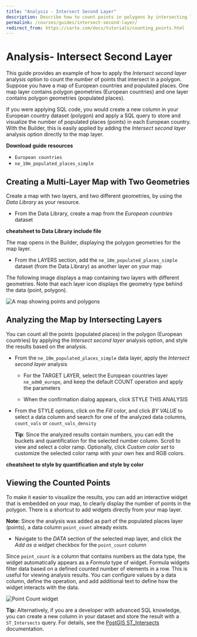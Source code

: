 ```yaml
---
title: "Analysis - Intersect Second Layer"
description: Describe how to count points in polygons by intersecting layers with the CARTO Builder.
permalink: /courses/guides/intersect-second-layer/
redirect_from: https://carto.com/docs/tutorials/counting_points.html
---
```


# Analysis- Intersect Second Layer

This guide provides an example of how to apply the _Intersect second layer_ analysis option to count the number of points that intersect in a polygon. Suppose you have a map of European countries and populated places. One map layer contains polygon geometries (European countries) and one layer contains polygon geometries (populated places).

If you were applying SQL code, you would create a new column in your European country dataset (polygon) and apply a SQL query to store and visualize the number of populated places (points) in each European country. With the Builder, this is easily applied by adding the _Intersect second layer_ analysis option directly to the map layer.

**Download guide resources**

- `European countries`
- `ne_10m_populated_places_simple`

## Creating a Multi-Layer Map with Two Geometries

Create a map with two layers, and two different geometries, by using the _Data Library_ as your resource.

 - From the Data Library, create a map from the _European countries_ dataset

**cheatsheet to Data Library include file**

The map opens in the Builder, displaying the polygon geometries for the map layer.

- From the LAYERS section, add the `ne_10m_populated_places_simple` dataset (from the Data Library) as another layer on your map

The following image displays a map containing two layers with different geometries. Note that each layer icon displays the geometry type behind the data (point, polygon).

<span class="wrap-border"><img src="/academy/img/guides/intersecting_layers/point_polygon_layers.jpg" alt="A map showing points and polygons" /></span>

## Analyzing the Map by Intersecting Layers

You can count all the points (populated places) in the polygon (European countries) by applying the _Intersect second layer_ analysis option, and style the results based on the analysis.

- From the `ne_10m_populated_places_simple` data layer, apply the _Intersect second layer_ analysis

	- For the TARGET LAYER, select the European countries layer `ne_adm0_europe`, and keep the default COUNT operation and apply the parameters

	- When the confirmation dialog appears, click STYLE THIS ANALYSIS

- From the STYLE options, click on the _Fill_ color, and click _BY VALUE_ to select a data column and search for one of the analyzed data columns, `count_vals` or `count_vals_density`

	**Tip**: Since the analyzed results contain numbers, you can edit the buckets and quantification for the selected number column. Scroll to view and select a color ramp. Optionally, click _Custom color set_ to customize the selected color ramp with your own hex and RGB colors.

**cheatsheet to style by quantification and style by color**

## Viewing the Counted Points

To make it easier to visualize the results, you can add an interactive widget that is embedded on your map, to clearly display the number of points in the polygon. There is a shortcut to add widgets directly from your map layer.

**Note:** Since the analysis was added as part of the populated places layer (points), a data column `point_count` already exists.

- Navigate to the _DATA_ section of the selected map layer, and click the _Add as a widget_ checkbox for the `point_count` column
	
Since `point_count` is a column that contains numbers as the data type, the widget automatically appears as a _Formula_ type of widget. Formula widgets filter data based on a defined counted number of elements in a row. This is useful for viewing analysis results. You can configure values by a data column, define the operation, and add additional text to define how the widget interacts with the data.

<span class="wrap-border"><img src="/academy/img/guides/intersecting_layers/point_count_widget.jpg" alt="Point Count widget" /></span>

**Tip:** Alternatively, if you are a developer with advanced SQL knowledge, you can create a new column in your dataset and store the result with a `ST_Intersects` query. For details, see the [PostGIS ST_Intersects](http://postgis.net/docs/ST_Intersects.html) documentation.
